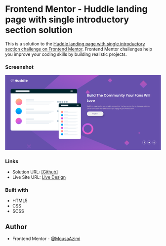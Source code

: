 # Frontend Mentor - Huddle landing page with single introductory section solution

This is a solution to the [Huddle landing page with single introductory section challenge on Frontend Mentor](https://www.frontendmentor.io/challenges/huddle-landing-page-with-a-single-introductory-section-B_2Wvxgi0). Frontend Mentor challenges help you improve your coding skills by building realistic projects. 

### Screenshot

![](./images/screenshot.jpg)


### Links

- Solution URL: [[Github]](https://github.com/MousaAzm/huddle-landing-page-with-single-introductory-section)
- Live Site URL: [Live Design](https://mousaazm.github.io/huddle-landing-page-with-single-introductory-section/)

### Built with

- HTML5 
- CSS 
- SCSS

## Author

- Frontend Mentor - [@MousaAzimi](https://www.frontendmentor.io/profile/MousaAzm)